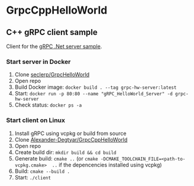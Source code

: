 # GrpcCppHelloWorld
## C++ gRPC client sample

Client for the [gRPC .Net server sample](https://github.com/seclerp/GrpcHelloWorld "seclerp/GrpcHelloWorld").

### Start server in Docker
1. Clone [seclerp/GrpcHelloWorld](https://github.com/seclerp/GrpcHelloWorld "seclerp/GrpcHelloWorld")
2. Open repo
3. Build Docker image: `docker build . --tag grpc-hw-server:latest`
4. Start: `docker run -p 80:80 --name "gRPC_HelloWorld_Server" -d grpc-hw-server`
5. Check status: `docker ps -a`

### Start client on Linux
1. Install gRPC using vcpkg or build from source
2. Clone [Alexander-Degtyar/GrpcCppHelloWorld](https://github.com/Alexander-Degtyar/GrpcCppHelloWorld "Alexander-Degtyar/GrpcCppHelloWorld")
3. Open repo
4. Create build dir: `mkdir build && cd build`
5. Generate build: `cmake ..` (or `cmake -DCMAKE_TOOLCHAIN_FILE=<path-to-vcpkg.cmake>  ..` if the depencencies installed using vcpkg)
6. Build: `cmake --build .`
7. Start: `./client`
